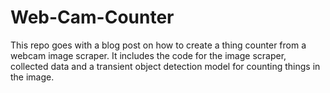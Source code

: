# Web-Cam-Counter
This repo goes with a blog post on how to create a thing counter from a webcam image scraper.  It includes the code for the image scraper, collected data and a transient object detection model for counting things in the image. 
